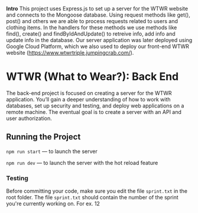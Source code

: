 **Intro**
This project uses Express.js to set up a server for the WTWR website and connects to the Mongoose database. Using request methods like get(), post() and others we are able to process requests related to users and clothing items. In the handlers for these methods we use methods like find(), create() and findByIdAndUpdate() to retreive info, add info and update info in the database. Our server application was later deployed using Google Cloud Platform, which we also used to deploy our front-end WTWR website (https://www.wtwrtriple.jumpingcrab.com/).

# WTWR (What to Wear?): Back End

The back-end project is focused on creating a server for the WTWR application. You’ll gain a deeper understanding of how to work with databases, set up security and testing, and deploy web applications on a remote machine. The eventual goal is to create a server with an API and user authorization.

## Running the Project

`npm run start` — to launch the server

`npm run dev` — to launch the server with the hot reload feature

### Testing

Before committing your code, make sure you edit the file `sprint.txt` in the root folder. The file `sprint.txt` should contain the number of the sprint you're currently working on. For ex. 12
